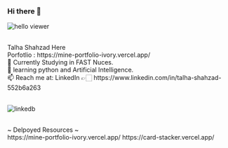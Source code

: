 ### Hi there 👋
![hello viewer](https://github.com/talha-shahzad/talha-shahzad/assets/123324616/bbd1ddc8-f2d6-4680-a29c-c94171b63afe)

<br>
Talha Shahzad Here<br>
Porfotlio : https://mine-portfolio-ivory.vercel.app/
<br>
🔭 Currently Studying in FAST Nuces.<br>
🌱 learning python and Artificial Intelligence.<br>
📫  Reach me at: LinkedIn 👉🏻 https://www.linkedin.com/in/talha-shahzad-552b6a263<br>
<br>

![linkedb](https://github.com/talha-shahzad/talha-shahzad/assets/123324616/5f02c96c-0889-41a7-bfb4-b2823056fde9)


<br>
~ Delpoyed Resources ~
<br>
https://mine-portfolio-ivory.vercel.app/
https://card-stacker.vercel.app/
<br>

<!--
**talha-shahzad/talha-shahzad** is a ✨ _special_ ✨ repository because its `README.md` (this file) appears on your GitHub profile.

Here are some ideas to get you started:


- 👯 I’m looking to collaborate on ...
- 🤔 I’m looking for help with ...
- 💬 Ask me about ...
- 😄 Pronouns: ...
- ⚡ Fun fact: ...
-->
